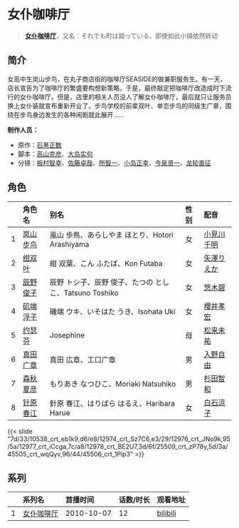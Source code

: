 # 女仆咖啡厅


> <u>**[女仆咖啡厅](http://bgm.tv/subject/7883)**</u>，又名：それでも町は廻っている、即使如此小镇依然转动

## 简介


女高中生岚山步鸟，在丸子商店街的咖啡厅SEASIDE的做兼职服务生。有一天，店长宣告为了咖啡厅的繁盛要构想新策略。于是，最终敲定把咖啡厅改造成时下流行的女仆咖啡厅。但是，店里的相关人员没人了解女仆咖啡厅，最后就只让服务员换上女仆装就宣布重新开业了。步鸟学校的前辈双叶、单恋步鸟的同级生广章，围绕在步鸟身边发生的各种闹剧就此展开……

**制作人员：**
- 原作：[石黑正数](http://bgm.tv/person/7179)
- 脚本：[高山克彦](http://bgm.tv/person/907)、[大岛实句](http://bgm.tv/person/13833)
- 分镜：[板村智幸](http://bgm.tv/person/8541)、[佐藤卓哉](http://bgm.tv/person/200)、[所智一](http://bgm.tv/person/700)、[小岛正幸](http://bgm.tv/person/750)、[今泉贤一](http://bgm.tv/person/1137)、[龙轮直征](http://bgm.tv/person/6756)

## 角色

|     |   角色名   |   别名  | 性别 |  配音  |
|:--- |:------  |:----      |:---  |:--   |
| 1 | [岚山步鸟](http://bgm.tv/character/10538) | 嵐山 歩鳥、あらしやま ほとり、Hotori Arashiyama | 女 | [小見川千明](http://bgm.tv/person/4969) |
| 2 | [绀双叶](http://bgm.tv/character/12974) | 紺 双葉、こん ふたば、Kon Futaba | 女 | [矢澤りえか](http://bgm.tv/person/6665) |
| 3 | [辰野俊子](http://bgm.tv/character/12976) | 辰野 トシ子、辰野 俊子、たつの としこ、Tatsuno Toshiko | 女 | [悠木碧](http://bgm.tv/person/5076) |
| 4 | [矶端浮子](http://bgm.tv/character/12977) | 磯端 ウキ、いそはた うき、Isohata Uki | 女 | [櫻井孝宏](http://bgm.tv/person/4015) |
| 5 | [约瑟芬](http://bgm.tv/character/12978) | Josephine | 母 | [松来未祐](http://bgm.tv/person/4353) |
| 6 | [真田广章](http://bgm.tv/character/25509) | 真田 広章、工口广章 | 男 | [入野自由](http://bgm.tv/person/4258) |
| 7 | [森秋夏彦](http://bgm.tv/character/45505) | もりあき なつひこ、Moriaki Natsuhiko | 男 | [杉田智和](http://bgm.tv/person/4513) |
| 8 | [针原春江](http://bgm.tv/character/45506) | 針原 春江、はりばら はるえ、Haribara Harue | 女 | [白石涼子](http://bgm.tv/person/4730) |

{{< slide "7d/33/10538_crt_eb1k9,d6/e8/12974_crt_Sz7C6,e3/29/12976_crt_JNo9k,95/5a/12977_crt_iCcga,7c/a8/12978_crt_BE2U7,3d/6f/25509_crt_zP78y,5d/3a/45505_crt_wqQyv,96/44/45506_crt_1Pip3" >}}

## 系列

|     |   系列名   |   首播时间  | 话数/时长  | 观看地址 |
|:---  |:------    |:----      |:---       |:---  |
| 1 |[女仆咖啡厅](https://bgm.tv/subject/7883)| 2010-10-07 | 12 | [bilibili](https://www.bilibili.com/bangumi/play/ss992)  |



